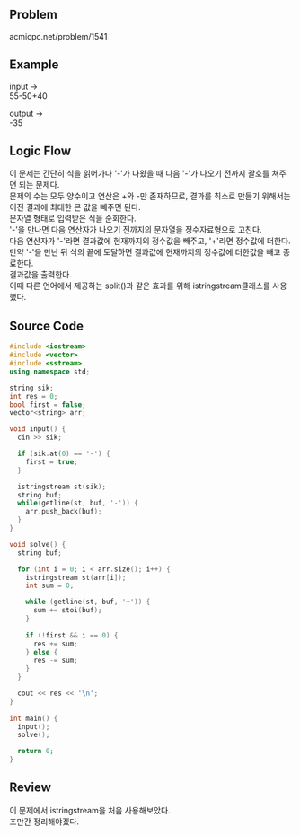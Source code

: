 ## Problem
acmicpc.net/problem/1541   
   
## Example
input ->   
55-50+40   
   
output ->   
-35
   
## Logic Flow
이 문제는 간단히 식을 읽어가다 '-'가 나왔을 때 다음 '-'가 나오기 전까지 괄호를 쳐주면 되는 문제다.   
문제의 수는 모두 양수이고 연산은 +와 -만 존재하므로, 결과를 최소로 만들기 위해서는 이전 결과에 최대한 큰 값을 빼주면 된다.   
문자열 형태로 입력받은 식을 순회한다.   
'-'을 만나면 다음 연산자가 나오기 전까지의 문자열을 정수자료형으로 고친다.   
다음 연산자가 '-'라면 결과값에 현재까지의 정수값을 빼주고, '+'라면 정수값에 더한다.   
만약 '-'을 만난 뒤 식의 끝에 도달하면 결과값에 현재까지의 정수값에 더한값을 빼고 종료한다.   
결과값을 출력한다.   
이때 다른 언어에서 제공하는 split()과 같은 효과를 위해 istringstream클래스를 사용했다.   
   
## Source Code
``` cpp
#include <iostream>
#include <vector>
#include <sstream>
using namespace std;

string sik;
int res = 0;
bool first = false;
vector<string> arr;

void input() {
  cin >> sik;

  if (sik.at(0) == '-') {
    first = true;
  }

  istringstream st(sik);
  string buf;
  while(getline(st, buf, '-')) {
    arr.push_back(buf);
  }
}

void solve() {
  string buf;

  for (int i = 0; i < arr.size(); i++) {
    istringstream st(arr[i]);
    int sum = 0;

    while (getline(st, buf, '+')) {
      sum += stoi(buf);
    }
    
    if (!first && i == 0) {
      res += sum;
    } else {
      res -= sum;
    }
  }

  cout << res << '\n';
}
  
int main() {
  input();
  solve();

  return 0;
}
```
   
## Review
이 문제에서 istringstream을 처음 사용해보았다.   
조만간 정리해야겠다.   